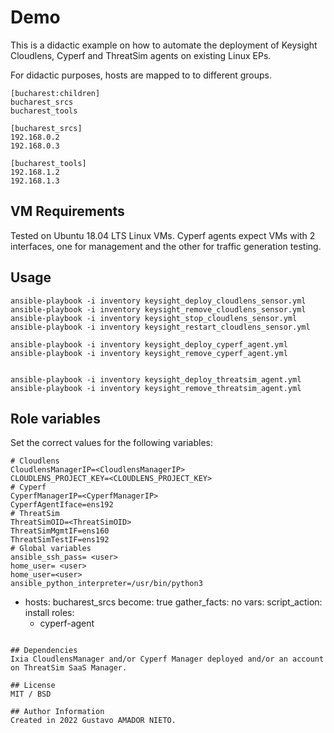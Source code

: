 # Demo

This is a didactic example on how to automate the deployment of 
Keysight Cloudlens, Cyperf and ThreatSim agents on existing Linux EPs.

For didactic purposes, hosts are mapped to to different groups.

```
[bucharest:children]
bucharest_srcs
bucharest_tools

[bucharest_srcs]
192.168.0.2
192.168.0.3

[bucharest_tools]
192.168.1.2
192.168.1.3
```

## VM Requirements
Tested on Ubuntu 18.04 LTS Linux VMs.
Cyperf agents expect VMs with 2 interfaces, one for management and the other for traffic generation testing.

## Usage
```
ansible-playbook -i inventory keysight_deploy_cloudlens_sensor.yml
ansible-playbook -i inventory keysight_remove_cloudlens_sensor.yml
ansible-playbook -i inventory keysight_stop_cloudlens_sensor.yml
ansible-playbook -i inventory keysight_restart_cloudlens_sensor.yml

ansible-playbook -i inventory keysight_deploy_cyperf_agent.yml
ansible-playbook -i inventory keysight_remove_cyperf_agent.yml


ansible-playbook -i inventory keysight_deploy_threatsim_agent.yml
ansible-playbook -i inventory keysight_remove_threatsim_agent.yml
```
## Role variables

Set the correct values for the following variables:
```
# Cloudlens
CloudlensManagerIP=<CloudlensManagerIP>
CLOUDLENS_PROJECT_KEY=<CLOUDLENS_PROJECT_KEY>
# Cyperf
CyperfManagerIP=<CyperfManagerIP>
CyperfAgentIface=ens192
# ThreatSim
ThreatSimOID=<ThreatSimOID>
ThreatSimMgmtIF=ens160
ThreatSimTestIF=ens192
# Global variables
ansible_ssh_pass= <user>
home_user= <user>
home_user=<user>
ansible_python_interpreter=/usr/bin/python3

```
- hosts: bucharest_srcs
  become: true
  gather_facts: no
  vars:
    script_action: install
  roles:
    - cyperf-agent
```

## Dependencies
Ixia CloudlensManager and/or Cyperf Manager deployed and/or an account on ThreatSim SaaS Manager.

## License
MIT / BSD

## Author Information
Created in 2022 Gustavo AMADOR NIETO.
